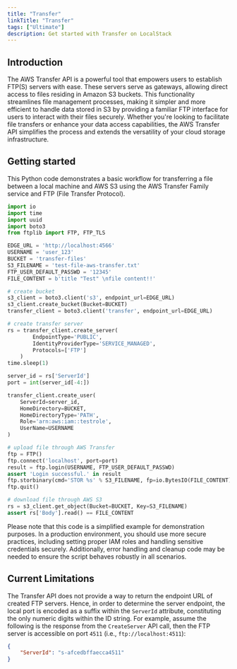 ```yaml
---
title: "Transfer"
linkTitle: "Transfer"
tags: ["Ultimate"]
description: Get started with Transfer on LocalStack
---
```


## Introduction

The AWS Transfer API is a powerful tool that empowers users to establish FTP(S) servers with ease.
These servers serve as gateways, allowing direct access to files residing in Amazon S3 buckets.
This functionality streamlines file management processes, making it simpler and more efficient to handle data stored in S3 by providing a familiar FTP interface for users to interact with their files securely.
Whether you're looking to facilitate file transfers or enhance your data access capabilities, the AWS Transfer API simplifies the process and extends the versatility of your cloud storage infrastructure.

## Getting started

This Python code demonstrates a basic workflow for transferring a file between a local machine and AWS S3 using the AWS Transfer Family service and FTP (File Transfer Protocol).

```python
import io
import time
import uuid
import boto3
from ftplib import FTP, FTP_TLS

EDGE_URL = 'http://localhost:4566'
USERNAME = 'user_123'
BUCKET = 'transfer-files'
S3_FILENAME = 'test-file-aws-transfer.txt'
FTP_USER_DEFAULT_PASSWD = '12345'
FILE_CONTENT = b'title "Test" \nfile content!!'

# create bucket
s3_client = boto3.client('s3', endpoint_url=EDGE_URL)
s3_client.create_bucket(Bucket=BUCKET)
transfer_client = boto3.client('transfer', endpoint_url=EDGE_URL)

# create transfer server
rs = transfer_client.create_server(
        EndpointType='PUBLIC',
        IdentityProviderType='SERVICE_MANAGED',
        Protocols=['FTP']
    )
time.sleep(1)

server_id = rs['ServerId']
port = int(server_id[-4:])

transfer_client.create_user(
    ServerId=server_id,
    HomeDirectory=BUCKET,
    HomeDirectoryType='PATH',
    Role='arn:aws:iam::testrole',
    UserName=USERNAME
)

# upload file through AWS Transfer
ftp = FTP()
ftp.connect('localhost', port=port)
result = ftp.login(USERNAME, FTP_USER_DEFAULT_PASSWD)
assert 'Login successful.' in result
ftp.storbinary(cmd='STOR %s' % S3_FILENAME, fp=io.BytesIO(FILE_CONTENT))
ftp.quit()

# download file through AWS S3
rs = s3_client.get_object(Bucket=BUCKET, Key=S3_FILENAME)
assert rs['Body'].read() == FILE_CONTENT
```

Please note that this code is a simplified example for demonstration purposes.
In a production environment, you should use more secure practices, including setting proper IAM roles and handling sensitive credentials securely.
Additionally, error handling and cleanup code may be needed to ensure the script behaves robustly in all scenarios.

## Current Limitations

The Transfer API does not provide a way to return the endpoint URL of created FTP servers.
Hence, in order to determine the server endpoint, the local port is encoded as a suffix within the `ServerId` attribute, constituting the only numeric digits within the ID string.
For example, assume the following is the response from the `CreateServer` API call, then the FTP server is accessible on port `4511` (i.e., `ftp://localhost:4511`):

```json
{
    "ServerId": "s-afcedbffaecca4511"
}
```
